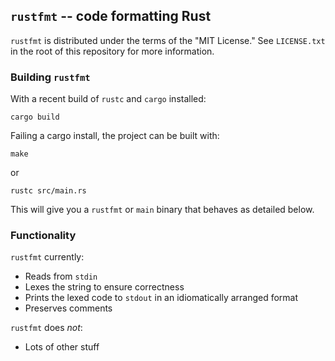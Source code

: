 ## `rustfmt` -- code formatting Rust

`rustfmt` is distributed under the terms of the "MIT License." See `LICENSE.txt` in the root of this repository for more information.

### Building `rustfmt`

With a recent build of `rustc` and `cargo` installed:

~~~~
cargo build
~~~~

Failing a cargo install, the project can be built with:

~~~~
make
~~~~

or

~~~~
rustc src/main.rs
~~~~

This will give you a `rustfmt` or `main` binary that behaves as detailed below.

### Functionality

`rustfmt` currently:

* Reads from `stdin`
* Lexes the string to ensure correctness
* Prints the lexed code to `stdout` in an idiomatically arranged format
* Preserves comments

`rustfmt` does *not*:

* Lots of other stuff
